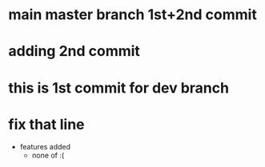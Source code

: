 # main master branch 1st+2nd commit
# adding 2nd commit
# this is 1st commit for dev branch
# fix that line 
 - features added
	- none of :(
